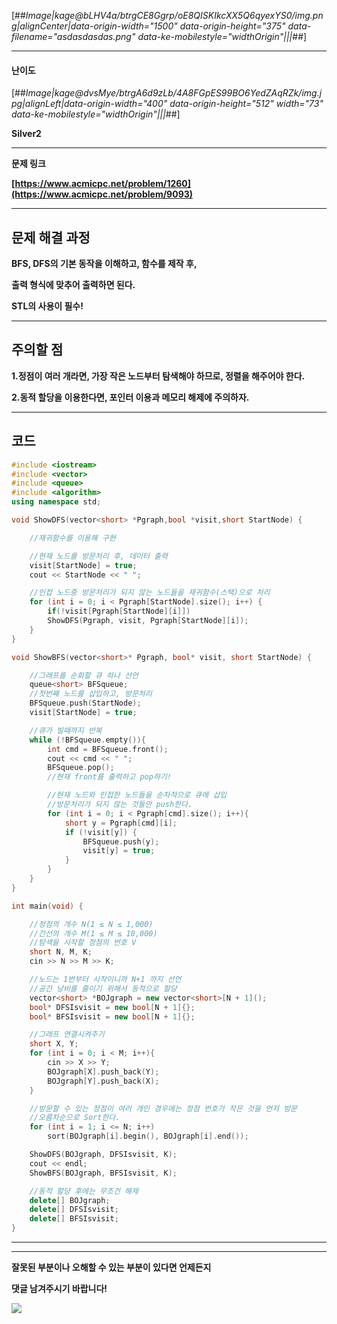 [##_Image|kage@bLHV4a/btrgCE8Ggrp/oE8QISKIkcXX5Q6qyexYS0/img.png|alignCenter|data-origin-width="1500" data-origin-height="375" data-filename="asdasdasdas.png" data-ke-mobilestyle="widthOrigin"|||_##]

---

#### **난이도**

[##_Image|kage@dvsMye/btrgA6d9zLb/4A8FGpES99BO6YedZAqRZk/img.jpg|alignLeft|data-origin-width="400" data-origin-height="512" width="73" data-ke-mobilestyle="widthOrigin"|||_##]

**Silver2**

---

**문제 링크**

**[https://www.acmicpc.net/problem/1260](https://www.acmicpc.net/problem/9093)**

---

## **문제 해결 과정**

**BFS, DFS의 기본 동작을 이해하고, 함수를 제작 후,**

**출력 형식에 맞추어 출력하면 된다.**

**STL의 사용이 필수!**

---

## **주의할 점**

**1.정점이 여러 개라면, 가장 작은 노드부터 탐색해야 하므로, 정렬을 해주어야 한다.**

**2.동적 할당을 이용한다면, 포인터 이용과 메모리 해제에 주의하자.**

---

## **코드**

```cpp
#include <iostream>
#include <vector>
#include <queue>
#include <algorithm>
using namespace std;

void ShowDFS(vector<short> *Pgraph,bool *visit,short StartNode) {

	//재귀함수를 이용해 구현 

	//현재 노드를 방문처리 후, 데이터 출력
	visit[StartNode] = true;
	cout << StartNode << " ";

	//인접 노드중 방문처리가 되지 않는 노드들을 재귀함수(스택)으로 처리
	for (int i = 0; i < Pgraph[StartNode].size(); i++) {
		if(!visit[Pgraph[StartNode][i]])
		ShowDFS(Pgraph, visit, Pgraph[StartNode][i]);
	}
}

void ShowBFS(vector<short>* Pgraph, bool* visit, short StartNode) {

	//그래프를 순회할 큐 하나 선언
	queue<short> BFSqueue;
	//첫번째 노드를 삽입하고, 방문처리
	BFSqueue.push(StartNode);
	visit[StartNode] = true;

	//큐가 빌때까지 반복
	while (!BFSqueue.empty()){
		int cmd = BFSqueue.front();
		cout << cmd << " ";
		BFSqueue.pop();
		//현재 front를 출력하고 pop하기!

		//현재 노드와 인접한 노드들을 순차적으로 큐에 삽입
		//방문처리가 되지 않는 것들만 push한다.
		for (int i = 0; i < Pgraph[cmd].size(); i++){
			short y = Pgraph[cmd][i];
			if (!visit[y]) {
				BFSqueue.push(y);
				visit[y] = true;
			}
		}
	}
}

int main(void) {

	//정점의 개수 N(1 ≤ N ≤ 1,000)
	//간선의 개수 M(1 ≤ M ≤ 10,000)
	//탐색을 시작할 정점의 번호 V
	short N, M, K;
	cin >> N >> M >> K;

	//노드는 1번부터 시작이니까 N+1 까지 선언
	//공간 낭비를 줄이기 위해서 동적으로 할당
	vector<short> *BOJgraph = new vector<short>[N + 1]();
	bool* DFSIsvisit = new bool[N + 1]{};
	bool* BFSIsvisit = new bool[N + 1]{};

	//그래프 연결시켜주기
	short X, Y;
	for (int i = 0; i < M; i++){
		cin >> X >> Y;
		BOJgraph[X].push_back(Y);
		BOJgraph[Y].push_back(X);
	}

	//방문할 수 있는 정점이 여러 개인 경우에는 정점 번호가 작은 것을 먼저 방문
	//오름차순으로 Sort한다.
	for (int i = 1; i <= N; i++)
		sort(BOJgraph[i].begin(), BOJgraph[i].end());

	ShowDFS(BOJgraph, DFSIsvisit, K);
	cout << endl;
	ShowBFS(BOJgraph, BFSIsvisit, K);

	//동적 할당 후에는 무조건 해제
	delete[] BOJgraph;
	delete[] DFSIsvisit;
	delete[] BFSIsvisit;
}
```

---

---

**잘못된 부분이나 오해할 수 있는 부분이 있다면 언제든지** 

**댓글 남겨주시기 바랍니다!**

![](https://t1.daumcdn.net/keditor/emoticon/niniz/large/006.gif)